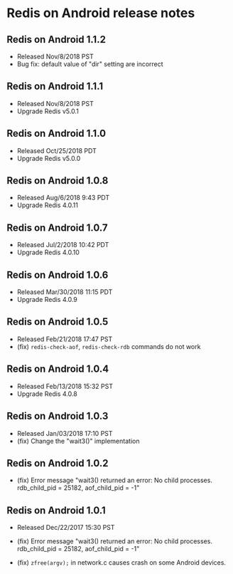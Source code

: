 Redis on Android release notes
====================================

## Redis on Android 1.1.2
  - Released Nov/8/2018 PST
  - Bug fix: default value of "dir" setting are incorrect
 
## Redis on Android 1.1.1
  - Released Nov/8/2018 PST
  - Upgrade Redis v5.0.1

## Redis on Android 1.1.0
  - Released Oct/25/2018 PDT
  - Upgrade Redis v5.0.0

## Redis on Android 1.0.8
  - Released Aug/6/2018 9:43 PDT
  - Upgrade Redis 4.0.11

## Redis on Android 1.0.7
  - Released Jul/2/2018 10:42 PDT
  - Upgrade Redis 4.0.10

## Redis on Android 1.0.6
  - Released Mar/30/2018 11:15 PDT
  - Upgrade Redis 4.0.9

## Redis on Android 1.0.5
  - Released Feb/21/2018 17:47 PST
  - (fix) `redis-check-aof`, `redis-check-rdb` commands do not work

## Redis on Android 1.0.4
  - Released Feb/13/2018 15:32 PST
  - Upgrade Redis 4.0.8

## Redis on Android 1.0.3
  - Released Jan/03/2018 17:10 PST
  - (fix) Change the "wait3()" implementation

## Redis on Android 1.0.2

  - (fix) Error message "wait3() returned an error: No child processes. rdb_child_pid = 25182, aof_child_pid = -1"

## Redis on Android 1.0.1
  - Released Dec/22/2017 15:30 PST

  - (fix) Error message "wait3() returned an error: No child processes. rdb_child_pid = 25182, aof_child_pid = -1"

  - (fix) `zfree(argv);` in network.c causes crash on some Android devices.
